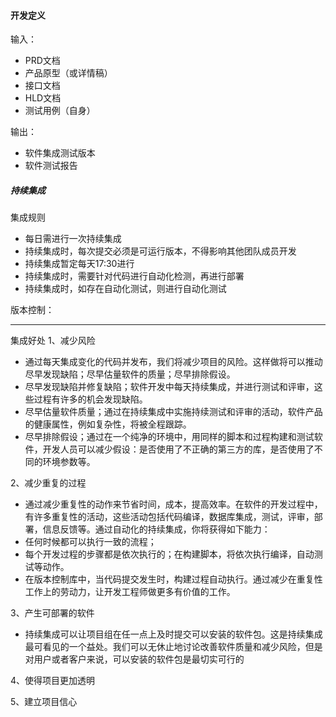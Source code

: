 #### 开发定义

输入：
* PRD文档
* 产品原型（或详情稿）
* 接口文档
* HLD文档
* 测试用例（自身）

输出：
* 软件集成测试版本
* 软件测试报告


##### 持续集成
集成规则
* 每日需进行一次持续集成
* 持续集成时，每次提交必须是可运行版本，不得影响其他团队成员开发
* 持续集成暂定每天17:30进行
* 持续集成时，需要针对代码进行自动化检测，再进行部署
* 持续集成时，如存在自动化测试，则进行自动化测试

版本控制：


---

集成好处
1、减少风险
   * 通过每天集成变化的代码并发布，我们将减少项目的风险。这样做将可以推动尽早发现缺陷；尽早估量软件的质量；尽早排除假设。
   * 尽早发现缺陷并修复缺陷；软件开发中每天持续集成，并进行测试和评审，这些过程有许多的机会发现缺陷。
   * 尽早估量软件质量；通过在持续集成中实施持续测试和评审的活动，软件产品的健康属性，例如复杂性，将被全程跟踪。
   * 尽早排除假设；通过在一个纯净的环境中，用同样的脚本和过程构建和测试软件，开发人员可以减少假设：是否使用了不正确的第三方的库，是否使用了不同的环境参数等。

2、减少重复的过程
   * 通过减少重复性的动作来节省时间，成本，提高效率。在软件的开发过程中，有许多重复性的活动，这些活动包括代码编译，数据库集成，测试，评审，部署，信息反馈等。通过自动化的持续集成，你将获得如下能力：
   * 任何时候都可以执行一致的流程；
   * 每个开发过程的步骤都是依次执行的；在构建脚本，将依次执行编译，自动测试等动作。
   * 在版本控制库中，当代码提交发生时，构建过程自动执行。通过减少在重复性工作上的劳动力，让开发工程师做更多有价值的工作。

3、产生可部署的软件
* 持续集成可以让项目组在任一点上及时提交可以安装的软件包。这是持续集成最可看见的一个益处。我们可以无休止地讨论改善软件质量和减少风险，但是对用户或者客户来说，可以安装的软件包是最切实可行的

4、使得项目更加透明

5、建立项目信心



